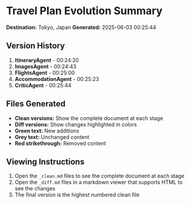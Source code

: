 # Travel Plan Evolution Summary
**Destination:** Tokyo, Japan
**Generated:** 2025-06-03 00:25:44

## Version History
1. **ItineraryAgent** - 00:24:20
2. **ImagesAgent** - 00:24:43
3. **FlightsAgent** - 00:25:00
4. **AccommodationAgent** - 00:25:23
5. **CriticAgent** - 00:25:44

## Files Generated
- **Clean versions:** Show the complete document at each stage
- **Diff versions:** Show changes highlighted in colors
- **Green text:** New additions
- **Grey text:** Unchanged content
- **Red strikethrough:** Removed content

## Viewing Instructions
1. Open the `_clean.md` files to see the complete document at each stage
2. Open the `_diff.md` files in a markdown viewer that supports HTML to see the changes
3. The final version is the highest numbered clean file
